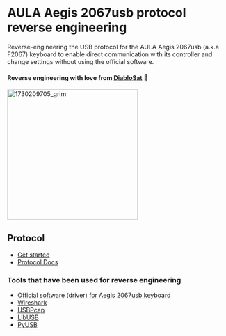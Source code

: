 # AULA Aegis 2067usb protocol reverse engineering
Reverse-engineering the USB protocol for the AULA Aegis 2067usb (a.k.a F2067) keyboard to enable direct communication with its controller and change settings without using the official software.

#### Reverse engineering with love from [DiabloSat](https://github.com/progzone122) 💖

<img alt="1730209705_grim" src="https://github.com/user-attachments/assets/152172c1-40e0-4cac-a452-cfa0a0551988" width="300"/>

## Protocol
- [Get started](get_started.md)
- [Protocol Docs](protocol/main.md)

### Tools that have been used for reverse engineering

- [Official software (driver) for Aegis 2067usb keyboard](https://github.com/progzone122/aegis-2067usb-official-software)
- [Wireshark](https://github.com/wireshark/wireshark)
- [USBPcap](https://github.com/desowin/usbpcap)
- [LibUSB](https://github.com/libusb/libusb)
- [PyUSB](https://github.com/pyusb/pyusb)
